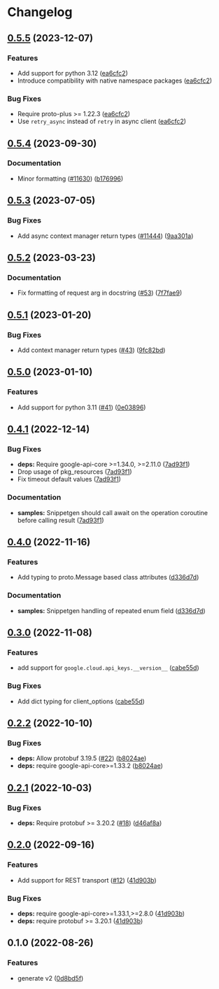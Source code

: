# Changelog

## [0.5.5](https://github.com/googleapis/google-cloud-python/compare/google-cloud-api-keys-v0.5.4...google-cloud-api-keys-v0.5.5) (2023-12-07)


### Features

* Add support for python 3.12 ([ea6cfc2](https://github.com/googleapis/google-cloud-python/commit/ea6cfc2f86e77757b8cb05f7fd0d9c0b7ccaf7cf))
* Introduce compatibility with native namespace packages ([ea6cfc2](https://github.com/googleapis/google-cloud-python/commit/ea6cfc2f86e77757b8cb05f7fd0d9c0b7ccaf7cf))


### Bug Fixes

* Require proto-plus &gt;= 1.22.3 ([ea6cfc2](https://github.com/googleapis/google-cloud-python/commit/ea6cfc2f86e77757b8cb05f7fd0d9c0b7ccaf7cf))
* Use `retry_async` instead of `retry` in async client ([ea6cfc2](https://github.com/googleapis/google-cloud-python/commit/ea6cfc2f86e77757b8cb05f7fd0d9c0b7ccaf7cf))

## [0.5.4](https://github.com/googleapis/google-cloud-python/compare/google-cloud-api-keys-v0.5.3...google-cloud-api-keys-v0.5.4) (2023-09-30)


### Documentation

* Minor formatting ([#11630](https://github.com/googleapis/google-cloud-python/issues/11630)) ([b176996](https://github.com/googleapis/google-cloud-python/commit/b176996309cb5b3e9c257caaebde8884bd556824))

## [0.5.3](https://github.com/googleapis/google-cloud-python/compare/google-cloud-api-keys-v0.5.2...google-cloud-api-keys-v0.5.3) (2023-07-05)


### Bug Fixes

* Add async context manager return types ([#11444](https://github.com/googleapis/google-cloud-python/issues/11444)) ([9aa301a](https://github.com/googleapis/google-cloud-python/commit/9aa301ae6ca3080cae286a19de9cdc1b796ab37d))

## [0.5.2](https://github.com/googleapis/python-api-keys/compare/v0.5.1...v0.5.2) (2023-03-23)


### Documentation

* Fix formatting of request arg in docstring ([#53](https://github.com/googleapis/python-api-keys/issues/53)) ([7f7fae9](https://github.com/googleapis/python-api-keys/commit/7f7fae9061ba39a32f538491d9d724b426fccc52))

## [0.5.1](https://github.com/googleapis/python-api-keys/compare/v0.5.0...v0.5.1) (2023-01-20)


### Bug Fixes

* Add context manager return types ([#43](https://github.com/googleapis/python-api-keys/issues/43)) ([9fc82bd](https://github.com/googleapis/python-api-keys/commit/9fc82bd3bd3e5f56ea46178629a58d810494df62))

## [0.5.0](https://github.com/googleapis/python-api-keys/compare/v0.4.1...v0.5.0) (2023-01-10)


### Features

* Add support for python 3.11 ([#41](https://github.com/googleapis/python-api-keys/issues/41)) ([0e03896](https://github.com/googleapis/python-api-keys/commit/0e0389620299ba3907b2e7d46ccc670e96f632f4))

## [0.4.1](https://github.com/googleapis/python-api-keys/compare/v0.4.0...v0.4.1) (2022-12-14)


### Bug Fixes

* **deps:** Require google-api-core &gt;=1.34.0, >=2.11.0  ([7ad93f1](https://github.com/googleapis/python-api-keys/commit/7ad93f184874ee42207e230e41d3a4e078380867))
* Drop usage of pkg_resources ([7ad93f1](https://github.com/googleapis/python-api-keys/commit/7ad93f184874ee42207e230e41d3a4e078380867))
* Fix timeout default values ([7ad93f1](https://github.com/googleapis/python-api-keys/commit/7ad93f184874ee42207e230e41d3a4e078380867))


### Documentation

* **samples:** Snippetgen should call await on the operation coroutine before calling result ([7ad93f1](https://github.com/googleapis/python-api-keys/commit/7ad93f184874ee42207e230e41d3a4e078380867))

## [0.4.0](https://github.com/googleapis/python-api-keys/compare/v0.3.0...v0.4.0) (2022-11-16)


### Features

* Add typing to proto.Message based class attributes ([d336d7d](https://github.com/googleapis/python-api-keys/commit/d336d7d554296b824f7ecf38648550307e5f0cd4))


### Documentation

* **samples:** Snippetgen handling of repeated enum field ([d336d7d](https://github.com/googleapis/python-api-keys/commit/d336d7d554296b824f7ecf38648550307e5f0cd4))

## [0.3.0](https://github.com/googleapis/python-api-keys/compare/v0.2.2...v0.3.0) (2022-11-08)


### Features

* add support for `google.cloud.api_keys.__version__` ([cabe55d](https://github.com/googleapis/python-api-keys/commit/cabe55d1fa4b666386bde033a0f4d96035020c91))


### Bug Fixes

* Add dict typing for client_options ([cabe55d](https://github.com/googleapis/python-api-keys/commit/cabe55d1fa4b666386bde033a0f4d96035020c91))

## [0.2.2](https://github.com/googleapis/python-api-keys/compare/v0.2.1...v0.2.2) (2022-10-10)


### Bug Fixes

* **deps:** Allow protobuf 3.19.5 ([#22](https://github.com/googleapis/python-api-keys/issues/22)) ([b8024ae](https://github.com/googleapis/python-api-keys/commit/b8024ae2779ad5bb15d4e95db7149217c59017d5))
* **deps:** require google-api-core&gt;=1.33.2 ([b8024ae](https://github.com/googleapis/python-api-keys/commit/b8024ae2779ad5bb15d4e95db7149217c59017d5))

## [0.2.1](https://github.com/googleapis/python-api-keys/compare/v0.2.0...v0.2.1) (2022-10-03)


### Bug Fixes

* **deps:** Require protobuf >= 3.20.2 ([#18](https://github.com/googleapis/python-api-keys/issues/18)) ([d46af8a](https://github.com/googleapis/python-api-keys/commit/d46af8a17656b7dda3c21954ef547b2aeedb2bf3))

## [0.2.0](https://github.com/googleapis/python-api-keys/compare/v0.1.0...v0.2.0) (2022-09-16)


### Features

* Add support for REST transport ([#12](https://github.com/googleapis/python-api-keys/issues/12)) ([41d903b](https://github.com/googleapis/python-api-keys/commit/41d903b450ef5b38b0a3008818c0fa0ce5af4d5f))


### Bug Fixes

* **deps:** require google-api-core>=1.33.1,>=2.8.0 ([41d903b](https://github.com/googleapis/python-api-keys/commit/41d903b450ef5b38b0a3008818c0fa0ce5af4d5f))
* **deps:** require protobuf >= 3.20.1 ([41d903b](https://github.com/googleapis/python-api-keys/commit/41d903b450ef5b38b0a3008818c0fa0ce5af4d5f))

## 0.1.0 (2022-08-26)


### Features

* generate v2 ([0d8bd5f](https://github.com/googleapis/python-api-keys/commit/0d8bd5faaa24aeedf46c7b448c577a0b1073721e))
